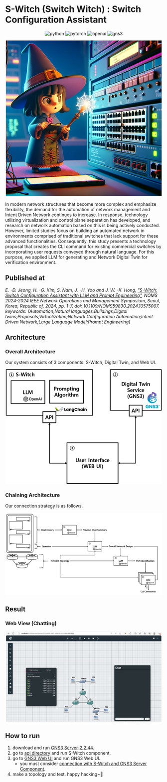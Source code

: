 # S-Witch (Switch Witch) : Switch Configuration Assistant

<div align="center">
  
  ![python](https://img.shields.io/badge/python-3.11-brightgreen)
  ![pytorch](https://img.shields.io/badge/langchain-0.0.352-orange)
  ![openai](https://img.shields.io/badge/openai-0.28.1-blueviolet)
  ![gns3](https://img.shields.io/badge/gns3-2.2.44-blue)
  
</div>

<div align="center">

  ![thumbnail](/imgs/S-Witch.png)

</div>


In modern network structures that become more complex and emphasize flexibility, the demand for the automation of network management and Intent Driven Network continues to increase. In response, technology utilizing virtualization and control plane separation has developed, and research on network automation based on this is being actively conducted. However, limited studies focus on building an automated network in environments comprised of traditional switches that lack support for these advanced functionalities. Consequently, this study presents a technology proposal that creates the CLI command for existing commercial switches by incorporating user requests conveyed through natural language. For this purpose, we applied LLM for generating and Network Digital Twin for verification environment.

## Published at

_E. -D. Jeong, H. -G. Kim, S. Nam, J. -H. Yoo and J. W. -K. Hong, ["S-Witch: Switch Configuration Assistant with LLM and Prompt Engineering"](https://ieeexplore.ieee.org/document/10575007), NOMS 2024-2024 IEEE Network Operations and Management Symposium, Seoul, Korea, Republic of, 2024, pp. 1-7, doi: 10.1109/NOMS59830.2024.10575007. keywords: {Automation;Natural languages;Buildings;Digital twins;Proposals;Virtualization;Network Configuration Automation;Intent Driven Network;Large Language Model;Prompt Engineering}_

## Architecture

### Overall Architecture

Our system consists of 3 components: S-Witch, Digital Twin, and Web UI.

<div align="center">
  <img src="./imgs/overall-architecture.png" width="500px" />
</div>

### Chaining Architecture

Our connection strategy is as follows.

<div align="center">
  <img src="./imgs/llm-chaining.png" width="800px" />
</div>

## Result

### Web View (Chatting)

<div align="center">
  <img src="./imgs/web-ui.png" width="500px" />
</div>

## How to run

1. download and run [GNS3 Server-2.2.44](https://github.com/GNS3/gns3-server).
2. go to [api directory](/api) and run S-Witch component.
3. go to [GNS3 Web UI](https://github.com/euidong/gns3-web-ui) and run GNS3 Web UI.
   - you must consider [connection with S-Witch and GNS3 Server Component](https://github.com/euidong/S-Witch/README.md#overall-architecture).
4. make a topology and test. happy hacking~🤗
